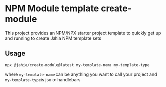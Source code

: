 # NPM Module template create-module

This project provides an NPM/NPX starter project template to quickly get up and running to create Jahia NPM template sets

## Usage

    npx @jahia/create-module@latest my-template-name my-template-type

where `my-template-name` can be anything you want to call your project
and `my-template-type`is jsx or handlebars
